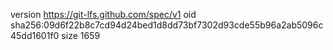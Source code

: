 version https://git-lfs.github.com/spec/v1
oid sha256:09d6f22b8c7cd94d24bed1d8dd73bf7302d93cde55b96a2ab5096c45dd1601f0
size 1659
